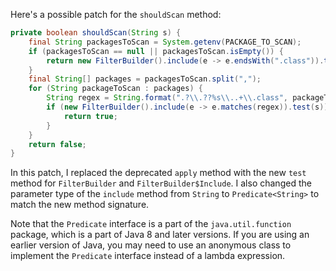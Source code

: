 Here's a possible patch for the `shouldScan` method:

```java
private boolean shouldScan(String s) {
    final String packagesToScan = System.getenv(PACKAGE_TO_SCAN);
    if (packagesToScan == null || packagesToScan.isEmpty()) {
        return new FilterBuilder().include(e -> e.endsWith(".class")).test(s);
    }
    final String[] packages = packagesToScan.split(",");
    for (String packageToScan : packages) {
        String regex = String.format(".?\\.??%s\\..+\\.class", packageToScan);
        if (new FilterBuilder().include(e -> e.matches(regex)).test(s)) {
            return true;
        }
    }
    return false;
}
```

In this patch, I replaced the deprecated `apply` method with the new `test` method for `FilterBuilder` and `FilterBuilder$Include`. I also changed the parameter type of the `include` method from `String` to `Predicate<String>` to match the new method signature.

Note that the `Predicate` interface is a part of the `java.util.function` package, which is a part of Java 8 and later versions. If you are using an earlier version of Java, you may need to use an anonymous class to implement the `Predicate` interface instead of a lambda expression.